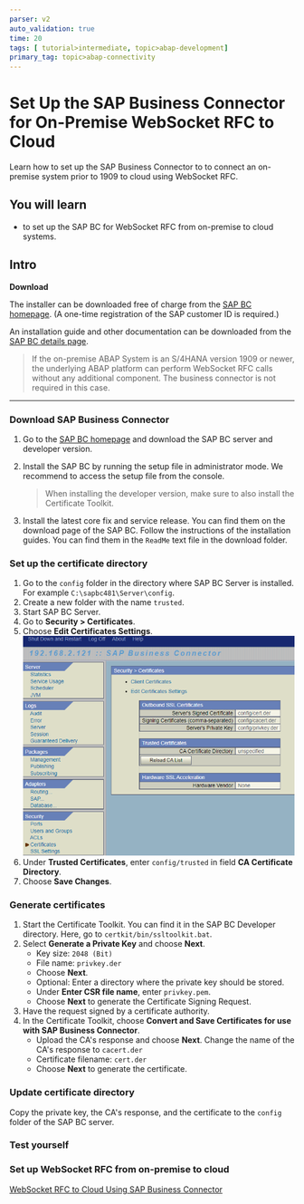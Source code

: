 ```yaml
---
parser: v2
auto_validation: true
time: 20
tags: [ tutorial>intermediate, topic>abap-development]
primary_tag: topic>abap-connectivity
---
```



# Set Up the SAP Business Connector for On-Premise WebSocket RFC to Cloud
<!-- description --> Learn how to set up the SAP Business Connector to to connect an on-premise system prior to 1909 to cloud using WebSocket RFC.

## You will learn
- to set up the SAP BC for WebSocket RFC from on-premise to cloud systems.

## Intro
**Download**

The installer can be downloaded free of charge from the [SAP BC homepage](https://support.sap.com/sbc-download). (A one-time registration of the SAP customer ID is required.)

An installation guide and other documentation can be downloaded from the [SAP BC details page](https://support.sap.com/en/product/connectors/bc/details.html).

> If the on-premise ABAP System is an S/4HANA version 1909 or newer, the underlying ABAP platform can perform WebSocket RFC calls without any additional component. The business connector is not required in this case.

---

### Download SAP Business Connector


1. Go to the [SAP BC homepage](https://support.sap.com/sbc-download) and download the SAP BC server and developer version.
2. Install the SAP BC by running the setup file in administrator mode. We recommend to access the setup file from the console.

    > When installing the developer version, make sure to also install the Certificate Toolkit.

3. Install the latest core fix and service release. You can find them on the download page of the SAP BC. Follow the instructions of the installation guides. You can find them in the `ReadMe` text file in the download folder.



### Set up the certificate directory


1. Go to the `config` folder in the directory where SAP BC Server is installed. For example `C:\sapbc481\Server\config`.
2. Create a new folder with the name `trusted`.
3. Start SAP BC Server.
4. Go to **Security > Certificates**.
5. Choose **Edit Certificates Settings**.
  ![System URL](setupbc1.png)
6. Under **Trusted Certificates**, enter `config/trusted` in field **CA Certificate Directory**.
7. Choose **Save Changes**.



### Generate certificates


1. Start the Certificate Toolkit. You can find it in the SAP BC Developer directory. Here, go to `certkit/bin/ssltoolkit.bat`.
2. Select **Generate a Private Key** and choose **Next**.
    - Key size: `2048 (Bit)`
    - File name: `privkey.der`
    - Choose **Next**.
    - Optional: Enter a directory where the private key should be stored.
    - Under **Enter CSR file name**, enter `privkey.pem`.
    - Choose **Next** to generate the Certificate Signing Request.
3. Have the request signed by a certificate authority.
4. In the Certificate Toolkit, choose **Convert and Save Certificates for use with SAP Business Connector**.
    - Upload the CA's response and choose **Next**. Change the name of the CA's response to `cacert.der`
    - Certificate filename: `cert.der`
    - Choose **Next** to generate the certificate.


### Update certificate directory

Copy the private key, the CA's response, and the certificate to the `config` folder of the SAP BC server.


### Test yourself


### Set up WebSocket RFC from on-premise to cloud

[WebSocket RFC to Cloud Using SAP Business Connector](abap-websocket-rfc-bc)








